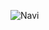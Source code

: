 ![Navi](https://github.com/loafrequirescode/wyn.github.io/assets/79345042/e776d5fb-4fda-41d8-8054-50ee23d8e02d)

